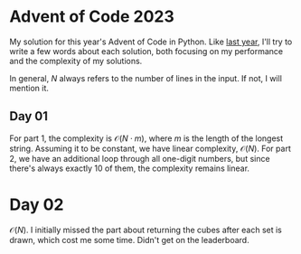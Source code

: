 # Advent of Code 2023
My solution for this year's Advent of Code in Python. Like [last year](https://github.com/ndieckow/aoc2022), I'll try to write a few words about each solution, both focusing on my performance and the complexity of my solutions.

In general, $N$ always refers to the number of lines in the input. If not, I will mention it.

## Day 01
For part 1, the complexity is $\mathcal O(N \cdot m)$, where $m$ is the length of the longest string. Assuming it to be constant, we have linear complexity, $\mathcal O(N)$. For part 2, we have an additional loop through all one-digit numbers, but since there's always exactly 10 of them, the complexity remains linear.

# Day 02
$\mathcal O(N)$. I initially missed the part about returning the cubes after each set is drawn, which cost me some time. Didn't get on the leaderboard.